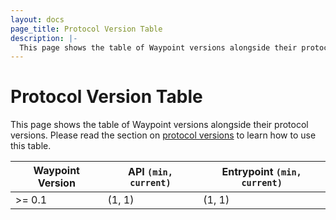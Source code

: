 ```yaml
---
layout: docs
page_title: Protocol Version Table
description: |-
  This page shows the table of Waypoint versions alongside their protocol versions.
---
```


# Protocol Version Table

This page shows the table of Waypoint versions alongside their protocol versions.
Please read the section on [protocol versions](../docs/upgrading/compatibility#protocol-versions)
to learn how to use this table.

| Waypoint Version | API `(min, current)` | Entrypoint `(min, current)` |
| ---------------- | -------------------- | --------------------------- |
| >= 0.1           | (1, 1)               | (1, 1)                      |
